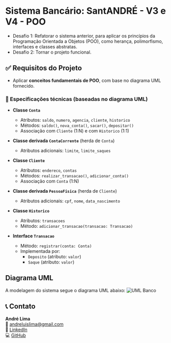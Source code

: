 # Sistema Bancário: SantANDRÉ - V3 e V4 - POO

- Desafio 1: Refatorar o sistema anterior, para aplicar os princípios da Programação Orientada a Objetos (POO), como herança, polimorfismo, interfaces e classes abstratas.
- Desafio 2: Tornar o projeto funcional.

## ✅ Requisitos do Projeto

- Aplicar **conceitos fundamentais de POO**, com base no diagrama UML fornecido.

### 🔷 Especificações técnicas (baseadas no diagrama UML)

- **Classe `Conta`**
  - Atributos: `saldo`, `numero`, `agencia`, `cliente`, `historico`
  - Métodos: `saldo()`, `nova_conta()`, `sacar()`, `depositar()`
  - Associação com `Cliente` (1:N) e com `Historico` (1:1)

- **Classe derivada `ContaCorrente`** (herda de `Conta`)
  - Atributos adicionais: `limite`, `limite_saques`

- **Classe `Cliente`**
  - Atributos: `endereco`, `contas`
  - Métodos: `realizar_transacao()`, `adicionar_conta()`
  - Associação com `Conta` (1:N)

- **Classe derivada `PessoaFisica`** (herda de `Cliente`)
  - Atributos adicionais: `cpf`, `nome`, `data_nascimento`

- **Classe `Historico`**
  - Atributos: `transacoes`
  - Método: `adicionar_transacao(transacao: Transacao)`

- **Interface `Transacao`**
  - Método: `registrar(conta: Conta)`
  - Implementada por:
    - `Deposito` (atributo: `valor`)
    - `Saque` (atributo: `valor`)


## Diagrama UML

A modelagem do sistema segue o diagrama UML abaixo:
![UML Banco](https://github.com/user-attachments/assets/267524e4-c5dd-4323-91ee-9dfe6eb60f35)

## 📞 Contato

**André Lima**  
📧 andreluislima@gmail.com  
🔗 [LinkedIn](https://www.linkedin.com/in/andreluislima89)  
💻 [GitHub](https://github.com/andreluislima)
